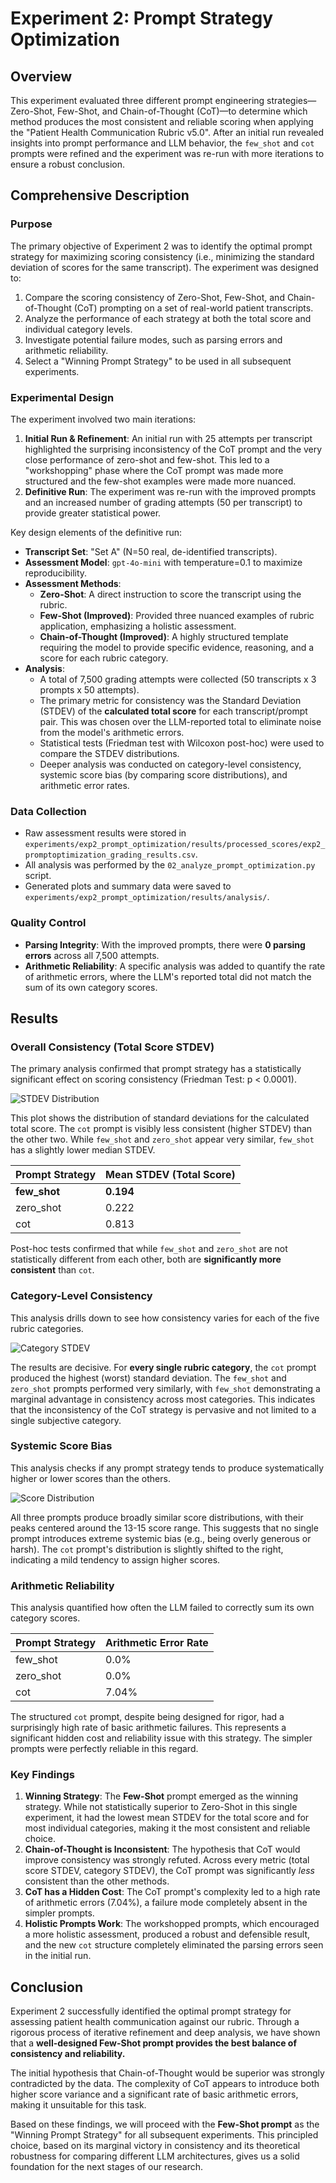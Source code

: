 # Experiment 2: Prompt Strategy Optimization

## Overview

This experiment evaluated three different prompt engineering strategies—Zero-Shot, Few-Shot, and Chain-of-Thought (CoT)—to determine which method produces the most consistent and reliable scoring when applying the "Patient Health Communication Rubric v5.0". After an initial run revealed insights into prompt performance and LLM behavior, the `few_shot` and `cot` prompts were refined and the experiment was re-run with more iterations to ensure a robust conclusion.

## Comprehensive Description

### Purpose

The primary objective of Experiment 2 was to identify the optimal prompt strategy for maximizing scoring consistency (i.e., minimizing the standard deviation of scores for the same transcript). The experiment was designed to:

1.  Compare the scoring consistency of Zero-Shot, Few-Shot, and Chain-of-Thought (CoT) prompting on a set of real-world patient transcripts.
2.  Analyze the performance of each strategy at both the total score and individual category levels.
3.  Investigate potential failure modes, such as parsing errors and arithmetic reliability.
4.  Select a "Winning Prompt Strategy" to be used in all subsequent experiments.

### Experimental Design

The experiment involved two main iterations:

1.  **Initial Run & Refinement**: An initial run with 25 attempts per transcript highlighted the surprising inconsistency of the CoT prompt and the very close performance of zero-shot and few-shot. This led to a "workshopping" phase where the CoT prompt was made more structured and the few-shot examples were made more nuanced.
2.  **Definitive Run**: The experiment was re-run with the improved prompts and an increased number of grading attempts (50 per transcript) to provide greater statistical power.

Key design elements of the definitive run:

- **Transcript Set**: "Set A" (N=50 real, de-identified transcripts).
- **Assessment Model**: `gpt-4o-mini` with temperature=0.1 to maximize reproducibility.
- **Assessment Methods**:
  - **Zero-Shot**: A direct instruction to score the transcript using the rubric.
  - **Few-Shot (Improved)**: Provided three nuanced examples of rubric application, emphasizing a holistic assessment.
  - **Chain-of-Thought (Improved)**: A highly structured template requiring the model to provide specific evidence, reasoning, and a score for each rubric category.
- **Analysis**:
  - A total of 7,500 grading attempts were collected (50 transcripts x 3 prompts x 50 attempts).
  - The primary metric for consistency was the Standard Deviation (STDEV) of the **calculated total score** for each transcript/prompt pair. This was chosen over the LLM-reported total to eliminate noise from the model's arithmetic errors.
  - Statistical tests (Friedman test with Wilcoxon post-hoc) were used to compare the STDEV distributions.
  - Deeper analysis was conducted on category-level consistency, systemic score bias (by comparing score distributions), and arithmetic error rates.

### Data Collection

- Raw assessment results were stored in `experiments/exp2_prompt_optimization/results/processed_scores/exp2_promptoptimization_grading_results.csv`.
- All analysis was performed by the `02_analyze_prompt_optimization.py` script.
- Generated plots and summary data were saved to `experiments/exp2_prompt_optimization/results/analysis/`.

### Quality Control

- **Parsing Integrity**: With the improved prompts, there were **0 parsing errors** across all 7,500 attempts.
- **Arithmetic Reliability**: A specific analysis was added to quantify the rate of arithmetic errors, where the LLM's reported total did not match the sum of its own category scores.

## Results

### Overall Consistency (Total Score STDEV)

The primary analysis confirmed that prompt strategy has a statistically significant effect on scoring consistency (Friedman Test: p < 0.0001).

![STDEV Distribution](analysis/exp2_stdev_distribution_boxplot.png)

This plot shows the distribution of standard deviations for the calculated total score. The `cot` prompt is visibly less consistent (higher STDEV) than the other two. While `few_shot` and `zero_shot` appear very similar, `few_shot` has a slightly lower median STDEV.

| Prompt Strategy | Mean STDEV (Total Score) |
| --------------- | ------------------------ |
| **few_shot**    | **0.194**                |
| zero_shot       | 0.222                    |
| cot             | 0.813                    |

Post-hoc tests confirmed that while `few_shot` and `zero_shot` are not statistically different from each other, both are **significantly more consistent** than `cot`.

### Category-Level Consistency

This analysis drills down to see how consistency varies for each of the five rubric categories.

![Category STDEV](analysis/exp2_category_stdev_by_prompt.png)

The results are decisive. For **every single rubric category**, the `cot` prompt produced the highest (worst) standard deviation. The `few_shot` and `zero_shot` prompts performed very similarly, with `few_shot` demonstrating a marginal advantage in consistency across most categories. This indicates that the inconsistency of the CoT strategy is pervasive and not limited to a single subjective category.

### Systemic Score Bias

This analysis checks if any prompt strategy tends to produce systematically higher or lower scores than the others.

![Score Distribution](analysis/exp2_score_distribution_by_prompt.png)

All three prompts produce broadly similar score distributions, with their peaks centered around the 13-15 score range. This suggests that no single prompt introduces extreme systemic bias (e.g., being overly generous or harsh). The `cot` prompt's distribution is slightly shifted to the right, indicating a mild tendency to assign higher scores.

### Arithmetic Reliability

This analysis quantified how often the LLM failed to correctly sum its own category scores.

| Prompt Strategy | Arithmetic Error Rate |
| --------------- | --------------------- |
| few_shot        | 0.0%                  |
| zero_shot       | 0.0%                  |
| cot             | 7.04%                 |

The structured `cot` prompt, despite being designed for rigor, had a surprisingly high rate of basic arithmetic failures. This represents a significant hidden cost and reliability issue with this strategy. The simpler prompts were perfectly reliable in this regard.

### Key Findings

1.  **Winning Strategy**: The **Few-Shot** prompt emerged as the winning strategy. While not statistically superior to Zero-Shot in this single experiment, it had the lowest mean STDEV for the total score and for most individual categories, making it the most consistent and reliable choice.
2.  **Chain-of-Thought is Inconsistent**: The hypothesis that CoT would improve consistency was strongly refuted. Across every metric (total score STDEV, category STDEV), the CoT prompt was significantly _less_ consistent than the other methods.
3.  **CoT has a Hidden Cost**: The CoT prompt's complexity led to a high rate of arithmetic errors (7.04%), a failure mode completely absent in the simpler prompts.
4.  **Holistic Prompts Work**: The workshopped prompts, which encouraged a more holistic assessment, produced a robust and defensible result, and the new `cot` structure completely eliminated the parsing errors seen in the initial run.

## Conclusion

Experiment 2 successfully identified the optimal prompt strategy for assessing patient health communication against our rubric. Through a rigorous process of iterative refinement and deep analysis, we have shown that a **well-designed Few-Shot prompt provides the best balance of consistency and reliability.**

The initial hypothesis that Chain-of-Thought would be superior was strongly contradicted by the data. The complexity of CoT appears to introduce both higher score variance and a significant rate of basic arithmetic errors, making it unsuitable for this task.

Based on these findings, we will proceed with the **Few-Shot prompt** as the "Winning Prompt Strategy" for all subsequent experiments. This principled choice, based on its marginal victory in consistency and its theoretical robustness for comparing different LLM architectures, gives us a solid foundation for the next stages of our research.
